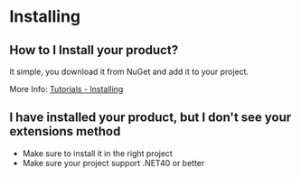 # Installing

## How to I Install your product?
It simple, you download it from NuGet and add it to your project.

More Info: [Tutorials - Installing](installing)

## I have installed your product, but I don't see your extensions method
- Make sure to install it in the right project
- Make sure your project support .NET40 or better
